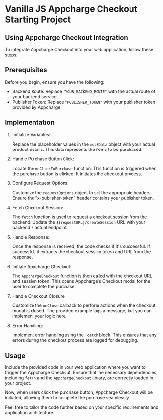# Vanilla JS Appcharge Checkout Starting Project

## Using Appcharge Checkout Integration

To integrate Appcharge Checkout into your web application, follow these steps:

## Prerequisites

Before you begin, ensure you have the following:

- Backend Route: Replace `"YOUR_BACKEND_ROUTE"` with the actual route of your backend service.
- Publisher Token: Replace `"PUBLISHER_TOKEN"` with your publisher token provided by Appcharge.

## Implementation

1.  Initialize Variables:

    Replace the placeholder values in the `mockData` object with your actual product details. This data represents the items to be purchased.

2.  Handle Purchase Button Click:

    Locate the `onClickToPurchase` function. This function is triggered when the purchase button is clicked. It initiates the checkout process.

3.  Configure Request Options:

    Customize the `requestOptions` object to set the appropriate headers. Ensure the "x-publisher-token" header contains your publisher token.

4.  Fetch Checkout Session:

    The `fetch` function is used to request a checkout session from the backend. Update the `${requestURL}/createSession` URL with your backend's actual endpoint.

5.  Handle Response:

    Once the response is received, the code checks if it's successful. If successful, it extracts the checkout session token and URL from the response.

6.  Initiate Appcharge Checkout:

    The `AppchargeCheckout` function is then called with the checkout URL and session token. This opens Appcharge's Checkout modal for the user to complete the purchase.

7.  Handle Checkout Closure:

    Customize the `onClose` callback to perform actions when the checkout modal is closed. The provided example logs a message, but you can implement your logic here.

8.  Error Handling:

    Implement error handling using the `.catch` block. This ensures that any errors during the checkout process are logged for debugging.

## Usage

Include the provided code in your web application where you want to trigger the Appcharge Checkout. Ensure that the necessary dependencies, including `fetch` and the `AppchargeCheckout` library, are correctly loaded in your project.

Now, when users click the purchase button, Appcharge Checkout will be initiated, allowing them to complete the purchase seamlessly.

Feel free to tailor the code further based on your specific requirements and application architecture.
